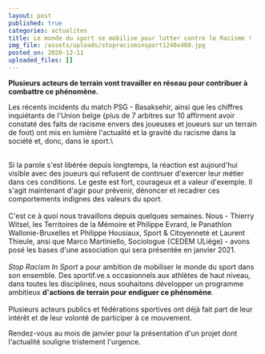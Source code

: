 ```yaml
---
layout: post
published: true
categories: actualites
title: Le monde du sport se mobilise pour lutter contre le Racisme !
img_file: /assets/uploads/stopracisminsport1240x480.jpg
posted_on: 2020-12-11
uploaded_files: []
---
```

<!--StartFragment-->

**Plusieurs acteurs de terrain vont travailler en réseau pour contribuer à combattre ce phénomène.**

<!--EndFragment-->Les récents incidents du match PSG - Basaksehir, ainsi que les chiffres inquiétants de l'Union belge {plus de 7 arbitres sur 10 affirment avoir constaté des faits de racisme envers des joueuses et joueurs sur un terrain de foot) ont mis en lumière l'actualité et la gravité du racisme dans la société et, donc, dans le sport.\
\
Si la parole s'est libérée depuis longtemps, la réaction est aujourd'hui visible avec des joueurs qui refusent de continuer d'exercer leur métier dans ces conditions. Le geste est fort, courageux et a valeur d'exemple. Il s'agit maintenant d'agir pour prévenir, dénoncer et recadrer ces comportements indignes des valeurs du sport.\
\
C'est ce à quoi nous travaillons depuis quelques semaines. Nous - Thierry Witsel, les Territoires de la Mémoire et Philippe Evrard, le Panathlon Wallonie-Bruxelles et Philippe Housiaux, Sport & Citoyenneté et Laurent Thieule, ansi que Marco Martiniello, Sociologue {CEDEM ULiège) - avons posé les bases d'une association qui sera présentée en janvier 2021.\
\
*Stop Racism In Sport* a pour ambition de mobiliser le monde du sport dans son ensemble. Des sportif.ve.s occasionnels aux athlètes de haut niveau, dans toutes les disciplines, nous souhaitons développer un programme ambitieux **d'actions de terrain pour endiguer ce phénomène**.\
\
Plusieurs acteurs publics et fédérations sportives ont déjà fait part de leur intérêt et de leur volonté de participer à ce mouvement.

Rendez-vous au mois de janvier pour la présentation d'un projet dont l'actualité souligne tristement l'urgence.


